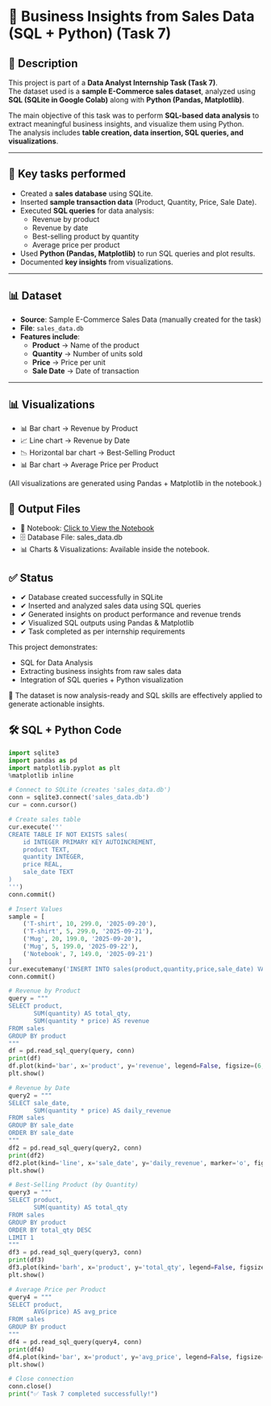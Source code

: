# 🛒 Business Insights from Sales Data (SQL + Python) (Task 7)

## 📌 Description  
This project is part of a **Data Analyst Internship Task (Task 7)**.  
The dataset used is a **sample E-Commerce sales dataset**, analyzed using **SQL (SQLite in Google Colab)** along with **Python (Pandas, Matplotlib)**.  

The main objective of this task was to perform **SQL-based data analysis** to extract meaningful business insights, and visualize them using Python.  
The analysis includes **table creation, data insertion, SQL queries, and visualizations**.  

---

## 🔑 Key tasks performed  

- Created a **sales database** using SQLite.  
- Inserted **sample transaction data** (Product, Quantity, Price, Sale Date).  
- Executed **SQL queries** for data analysis:  
  - Revenue by product  
  - Revenue by date  
  - Best-selling product by quantity  
  - Average price per product  
- Used **Python (Pandas, Matplotlib)** to run SQL queries and plot results.  
- Documented **key insights** from visualizations.  

---

## 📊 Dataset  

- **Source**: Sample E-Commerce Sales Data (manually created for the task)  
- **File**: `sales_data.db`  
- **Features include**:  
  - **Product** → Name of the product  
  - **Quantity** → Number of units sold  
  - **Price** → Price per unit  
  - **Sale Date** → Date of transaction  

---

## 📊 Visualizations

- 📊 Bar chart → Revenue by Product
- 📈 Line chart → Revenue by Date
- 📉 Horizontal bar chart → Best-Selling Product
- 📊 Bar chart → Average Price per Product

(All visualizations are generated using Pandas + Matplotlib in the notebook.)

## 📂 Output Files

- 📒 Notebook: <a href="https://github.com/sabaribala2004-dataanalyst/Business-Insights-from-Sales-Data-SQL-Python-/blob/main/SQL_Python_Data_Analysis.ipynb"> Click to View the Notebook </a>
- 🗄️ Database File: sales_data.db
- 📊 Charts & Visualizations: Available inside the notebook.

## ✅ Status
- ✔ Database created successfully in SQLite
- ✔ Inserted and analyzed sales data using SQL queries
- ✔ Generated insights on product performance and revenue trends
- ✔ Visualized SQL outputs using Pandas & Matplotlib
- ✔ Task completed as per internship requirements

This project demonstrates:

- SQL for Data Analysis
- Extracting business insights from raw sales data
- Integration of SQL queries + Python visualization

📌 The dataset is now analysis-ready and SQL skills are effectively applied to generate actionable insights.

## 🛠 SQL + Python Code  

```python
import sqlite3
import pandas as pd
import matplotlib.pyplot as plt
%matplotlib inline

# Connect to SQLite (creates 'sales_data.db')
conn = sqlite3.connect('sales_data.db')
cur = conn.cursor()

# Create sales table
cur.execute('''
CREATE TABLE IF NOT EXISTS sales(
    id INTEGER PRIMARY KEY AUTOINCREMENT,
    product TEXT,
    quantity INTEGER,
    price REAL,
    sale_date TEXT
)
''')
conn.commit()

# Insert Values
sample = [
    ('T-shirt', 10, 299.0, '2025-09-20'),
    ('T-shirt', 5, 299.0, '2025-09-21'),
    ('Mug', 20, 199.0, '2025-09-20'),
    ('Mug', 5, 199.0, '2025-09-22'),
    ('Notebook', 7, 149.0, '2025-09-21')
]
cur.executemany('INSERT INTO sales(product,quantity,price,sale_date) VALUES (?,?,?,?)', sample)
conn.commit()

# Revenue by Product
query = """
SELECT product,
       SUM(quantity) AS total_qty,
       SUM(quantity * price) AS revenue
FROM sales
GROUP BY product
"""
df = pd.read_sql_query(query, conn)
print(df)
df.plot(kind='bar', x='product', y='revenue', legend=False, figsize=(6,4), title='Revenue by Product')
plt.show()

# Revenue by Date
query2 = """
SELECT sale_date,
       SUM(quantity * price) AS daily_revenue
FROM sales
GROUP BY sale_date
ORDER BY sale_date
"""
df2 = pd.read_sql_query(query2, conn)
print(df2)
df2.plot(kind='line', x='sale_date', y='daily_revenue', marker='o', figsize=(6,4), title='Revenue by Date')
plt.show()

# Best-Selling Product (by Quantity)
query3 = """
SELECT product,
       SUM(quantity) AS total_qty
FROM sales
GROUP BY product
ORDER BY total_qty DESC
LIMIT 1
"""
df3 = pd.read_sql_query(query3, conn)
print(df3)
df3.plot(kind='barh', x='product', y='total_qty', legend=False, figsize=(6,3), title='Top Selling Product (Quantity)')
plt.show()

# Average Price per Product
query4 = """
SELECT product,
       AVG(price) AS avg_price
FROM sales
GROUP BY product
"""
df4 = pd.read_sql_query(query4, conn)
print(df4)
df4.plot(kind='bar', x='product', y='avg_price', legend=False, figsize=(6,4), title='Average Price per Product')
plt.show()

# Close connection
conn.close()
print("✅ Task 7 completed successfully!")




